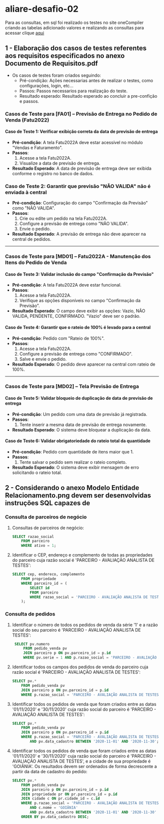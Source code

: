 # aliare-desafio-02

Para as consultas, em sql foi realizado os testes no site oneCompiler criando as tabelas adicionado valores e realizando as consultas para acessar clique [aqui](https://onecompiler.com/sqlserver/432p65vut)

## 1 - Elaboração dos casos de testes referentes aos requisitos especificados no anexo Documento de Requisitos.pdf

- Os casos de testes foram criados seguindo:
  - Pré-condição: Ações necessarias antes de realizar o testes, como configurações, login, etc...
  - Passos: Passos necessarios para realização do teste.
  - Resultado esperado: Resultado esperado ao concluir a pre-confição e passos.

### **Casos de Teste para [FA01] – Previsão de Entrega no Pedido de Venda (Fatu2022)**

#### Caso de Teste 1: Verificar exibição correta da data de previsão de entrega

- **Pré-condição**: A tela Fatu2022A deve estar acessível no módulo "Vendas e Faturamento".
- **Passos**:
  1. Acesse a tela Fatu2022A.
  2. Visualize a data de previsão de entrega.
- **Resultado Esperado**: A data de previsão de entrega deve ser exibida conforme o registro no banco de dados.

### Caso de Teste 2: Garantir que previsão "NÃO VALIDA" não é enviada à central

- **Pré-condição**: Configuração do campo "Confirmação da Previsão" como "NÃO VALIDA".
- **Passos**:
  1. Crie ou edite um pedido na tela Fatu2022A.
  2. Configure a previsão de entrega como "NÃO VALIDA".
  3. Envie o pedido.
- **Resultado Esperado**: A previsão de entrega não deve aparecer na central de pedidos.

---

### **Casos de Teste para [MD01] – Fatu2022A - Manutenção dos Itens do Pedido de Venda**

#### Caso de Teste 3: Validar inclusão do campo "Confirmação da Previsão"

- **Pré-condição**: A tela Fatu2022A deve estar funcional.
- **Passos**:
  1. Acesse a tela Fatu2022A.
  2. Verifique as opções disponíveis no campo "Confirmação da Previsão".
- **Resultado Esperado**: O campo deve exibir as opções: Vazio, NÃO VALIDA, PENDENTE, CONFIRMADO. "Vazio" deve ser o padrão.

#### Caso de Teste 4: Garantir que o rateio de 100% é levado para a central

- **Pré-condição**: Pedido com "Rateio de 100%".
- **Passos**:
  1. Acesse a tela Fatu2022A.
  2. Configure a previsão de entrega como "CONFIRMADO".
  3. Salve e envie o pedido.
- **Resultado Esperado**: O pedido deve aparecer na central com rateio de 100%.

---

### **Casos de Teste para [MD02] – Tela Previsão de Entrega**

#### Caso de Teste 5: Validar bloqueio de duplicação de data de previsão de entrega

- **Pré-condição**: Um pedido com uma data de previsão já registrada.
- **Passos**:
  1. Tente inserir a mesma data de previsão de entrega novamente.
- **Resultado Esperado**: O sistema deve bloquear a duplicação da data.

#### Caso de Teste 6: Validar obrigatoriedade do rateio total da quantidade

- **Pré-condição**: Pedido com quantidade de itens maior que 1.
- **Passos**:
  1. Tente salvar o pedido sem realizar o rateio completo.
- **Resultado Esperado**: O sistema deve exibir mensagem de erro solicitando o rateio total.

## 2 - Considerando o anexo Modelo Entidade Relacionamento.png devem ser desenvolvidas instruções SQL capazes de

### Consulta de parceiros de negócio

1. Consultas de parceiros de negócio:

    ```sql
    SELECT razao_social
        FROM parceiro
        WHERE ativo = 1;
    ```

2. Identificar o CEP, endereço e complemento de todas as propriedades do parceiro cuja razão social é 'PARCEIRO - AVALIAÇÃO ANALISTA DE TESTES':

    ```sql
    SELECT cep, endereco, complemento
        FROM propriedade
        WHERE parceiro_id = (
            SELECT id
            FROM parceiro
            WHERE razao_social = 'PARCEIRO - AVALIAÇÃO ANALISTA DE TESTES'
        );
    ```

### Consulta de pedidos

1. Identificar o número de todos os pedidos de venda da série '1' e a razão social do seu parceiro é 'PARCEIRO - AVALIAÇÃO ANALISTA DE TESTES':

   ```SQL
    SELECT pv.numero
        FROM pedido_venda pv
        JOIN parceiro p ON pv.parceiro_id = p.id
        WHERE pv.serie = 1 AND p.razao_social = 'PARCEIRO - AVALIAÇÃO ANALISTA DE TESTES';
   ```

2. Identificar todos os campos dos pedidos de venda do parceiro cuja razão social é 'PARCEIRO - AVALIAÇÃO ANALISTA DE TESTES':

    ```sql
    SELECT pv.*
        FROM pedido_venda pv
        JOIN parceiro p ON pv.parceiro_id = p.id
        WHERE p.razao_social = 'PARCEIRO - AVALIAÇÃO ANALISTA DE TESTES';
    ```

3. Identificar todos os pedidos de venda que foram criados entre as datas '01/11/2020' e '30/11/2020' cuja razão social do parceiro é 'PARCEIRO - AVALIAÇÃO ANALISTA DE TESTES':

    ```sql
    SELECT pv.*
        FROM pedido_venda pv
        JOIN parceiro p ON pv.parceiro_id = p.id
        WHERE p.razao_social = 'PARCEIRO - AVALIAÇÃO ANALISTA DE TESTES'
            AND pv.data_cadastro BETWEEN '2020-11-01' AND '2020-11-30';
    ```

4. Identificar todos os pedidos de venda que foram criados entre as datas '01/11/2020' e '30/11/2020' cuja razão social do parceiro é 'PARCEIRO - AVALIAÇÃO ANALISTA DE TESTES', e a cidade de sua propriedade é 'GOIÂNIA'. Os resultados devem ser ordenados de forma decrescente a partir da data de cadastro do pedido:

    ```sql
    SELECT pv.*
        FROM pedido_venda pv
        JOIN parceiro p ON pv.parceiro_id = p.id
        JOIN propriedade pr ON pr.parceiro_id = p.id
        JOIN cidade c ON pr.cidade_id = c.id
        WHERE p.razao_social = 'PARCEIRO - AVALIAÇÃO ANALISTA DE TESTES'
            AND c.nome = 'GOIÂNIA'
            AND pv.data_cadastro BETWEEN '2020-11-01' AND '2020-11-30'
        ORDER BY pv.data_cadastro DESC;
    ```
